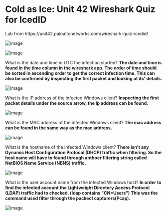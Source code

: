 <h1>Cold as Ice: Unit 42 Wireshark Quiz for IcedID</h1>
Lab from https://unit42.paloaltonetworks.com/wireshark-quiz-icedid/

![image](https://github.com/Ganburu/Cybersecurity-Portfolio/assets/162606791/e8dfb5ab-5cde-4001-9f38-7e28555bc915)

![image](https://github.com/Ganburu/Cybersecurity-Portfolio/assets/162606791/45e8a795-5f8c-43f1-82e3-3be580206ee4)

What is the date and time in UTC the infection started? **The date and time is found in the time column in the wireshark app. The order of time should be sorted in ascending order to get the correct infection time. This can also be confirmed by inspecting the first packet and looking at its' details.**

![image](https://github.com/Ganburu/Cybersecurity-Portfolio/assets/162606791/3e529328-81f1-4ce9-812c-2fec9f75bd5c)

What is the IP address of the infected Windows client? **Inspecting the first packet details under the source arrow, the Ip address can be found.**

![image](https://github.com/Ganburu/Cybersecurity-Portfolio/assets/162606791/6cd60ed7-1eb1-4955-90b3-a2d7b3c2f58f)

What is the MAC address of the infected Windows client? **The mac address can be found in the same way as the mac address.**

![image](https://github.com/Ganburu/Cybersecurity-Portfolio/assets/162606791/1b596b48-b65f-455f-a1bc-17aa26d70620)

What is the hostname of the infected Windows client? **There isn't any Dynamic Host Configuration Protocol (DHCP) traffic when filtering. So the host name will have to found through anthoer filtering string called NetBIOS Name Service (NBNS) traffic.**

![image](https://github.com/Ganburu/Cybersecurity-Portfolio/assets/162606791/4e5330d2-2b8a-483e-b8cc-24556901a29f)

 What is the user account name from the infected Windows host? **In order to find the infected account the Lightweight Directory Access Protocol (LDAP) traffic had to checked. (ldap contains "CN=Users") This was the command used filter through the packect capturers(Pcap).**

![image](https://github.com/Ganburu/Cybersecurity-Portfolio/assets/162606791/bfbc16c7-4e1e-46de-a25a-977c660fc619)

